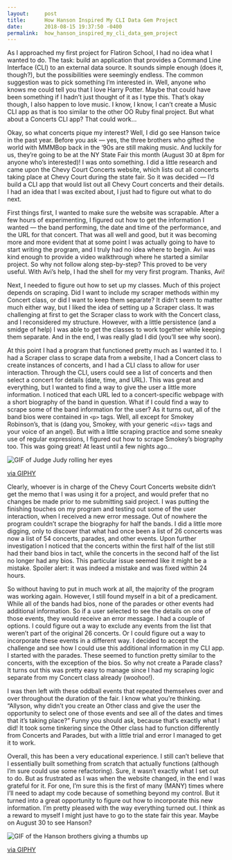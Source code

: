 ```yaml
---
layout:     post
title:      How Hanson Inspired My CLI Data Gem Project
date:       2018-08-15 19:37:50 -0400
permalink:  how_hanson_inspired_my_cli_data_gem_project
---
```



As I approached my first project for Flatiron School, I had no idea what I wanted to do. The task: build an application that provides a Command Line Interface (CLI) to an external data source. It sounds simple enough (does it, though?), but the possibilities were seemingly endless. The common suggestion was to pick something I’m interested in. Well, anyone who knows me could tell you that I love Harry Potter. Maybe that could have been something if I hadn’t just thought of it as I type this. That’s okay though, I also happen to love music. I know, I know, I can’t create a Music CLI app as that is too similar to the other OO Ruby final project. But what about a Concerts CLI app? That could work…

Okay, so what concerts pique my interest? Well, I did go see Hanson twice in the past year. Before you ask — yes, the three brothers who gifted the world with MMMBop back in the ‘90s are still making music. And luckily for us, they’re going to be at the NY State Fair this month (August 30 at 8pm for anyone who’s interested)! I was onto something. I did a little research and came upon the Chevy Court Concerts website, which lists out all concerts taking place at Chevy Court during the state fair. So it was decided — I’d build a CLI app that would list out all Chevy Court concerts and their details. I had an idea that I was excited about, I just had to figure out what to do next.

First things first, I wanted to make sure the website was scrapable. After a few hours of experimenting, I figured out how to get the information I wanted — the band performing, the date and time of the performance, and the URL for that concert. That was all well and good, but it was becoming more and more evident that at some point I was actually going to have to start writing the program, and I truly had no idea where to begin. Avi was kind enough to provide a video walkthrough where he started a similar project. So why not follow along step-by-step? This proved to be very useful. With Avi’s help, I had the shell for my very first program. Thanks, Avi!

Next, I needed to figure out how to set up my classes. Much of this project depends on scraping. Did I want to include my scraper methods within my Concert class, or did I want to keep them separate? It didn’t seem to matter much either way, but I liked the idea of setting up a Scraper class. It was challenging at first to get the Scraper class to work with the Concert class, and I reconsidered my structure. However, with a little persistence (and a smidge of help) I was able to get the classes to work together while keeping them separate. And in the end, I was really glad I did (you’ll see why soon).

At this point I had a program that functioned pretty much as I wanted it to. I had a Scraper class to scrape data from a website, I had a Concert class to create instances of concerts, and I had a CLI class to allow for user interaction. Through the CLI, users could see a list of concerts and then select a concert for details (date, time, and URL). This was great and everything, but I wanted to find a way to give the user a little more information. I noticed that each URL led to a concert-specific webpage with a short biography of the band in question. What if I could find a way to scrape some of the band information for the user? As it turns out, all of the band bios were contained in `<p>` tags. Well, all except for Smokey Robinson’s, that is (dang you, Smokey, with your generic `<div>` tags and your voice of an angel). But with a little scraping practice and some sneaky use of regular expressions, I figured out how to scrape Smokey’s biography too. This was going great! At least until a few nights ago…

<div class="blog-gif">
  <img src="https://media.giphy.com/media/OvrMMjROnZvHi/giphy.gif" alt="GIF of Judge Judy rolling her eyes" />
  <p class="blog-giphy-link"><a target="_blank" rel="noopener noreferrer" href="https://giphy.com/gifs/announces-carly-OvrMMjROnZvHi">via GIPHY</a></p>
</div>

Clearly, whoever is in charge of the Chevy Court Concerts website didn’t get the memo that I was using it for a project, and would prefer that no changes be made prior to me submitting said project. I was putting the finishing touches on my program and testing out some of the user interaction, when I received a new error message. Out of nowhere the program couldn’t scrape the biography for half the bands. I did a little more digging, only to discover that what had once been a list of 26 concerts was now a list of 54 concerts, parades, and other events. Upon further investigation I noticed that the concerts within the first half of the list still had their band bios in tact, while the concerts in the second half of the list no longer had any bios. This particular issue seemed like it might be a mistake. Spoiler alert: it was indeed a mistake and was fixed within 24 hours.

So without having to put in much work at all, the majority of the program was working again. However, I still found myself in a bit of a predicament. While all of the bands had bios, none of the parades or other events had additional information. So if a user selected to see the details on one of those events, they would receive an error message. I had a couple of options. I could figure out a way to exclude any events from the list that weren’t part of the original 26 concerts. Or I could figure out a way to incorporate these events in a different way. I decided to accept the challenge and see how I could use this additional information in my CLI app. I started with the parades. These seemed to function pretty similar to the concerts, with the exception of the bios. So why not create a Parade class? It turns out this was pretty easy to manage since I had my scraping logic separate from my Concert class already (woohoo!).

I was then left with these oddball events that repeated themselves over and over throughout the duration of the fair. I know what you’re thinking. “Allyson, why didn’t you create an Other class and give the user the opportunity to select one of those events and see all of the dates and times that it’s taking place?” Funny you should ask, because that’s exactly what I did! It took some tinkering since the Other class had to function differently from Concerts and Parades, but with a little trial and error I managed to get it to work.

Overall, this has been a very educational experience. I still can’t believe that I essentially built something from scratch that actually functions (although I’m sure could use some refactoring). Sure, it wasn’t exactly what I set out to do. But as frustrated as I was when the website changed, in the end I was grateful for it. For one, I’m sure this is the first of many (MANY) times where I’ll need to adapt my code because of something beyond my control. But it turned into a great opportunity to figure out how to incorporate this new information. I’m pretty pleased with the way everything turned out. I think as a reward to myself I might just have to go to the state fair this year. Maybe on August 30 to see Hanson?

<div class="blog-gif">
  <img src="https://media.giphy.com/media/3o6fJ3HHejKAmRNd7i/giphy.gif" alt="GIF of the Hanson brothers giving a thumbs up" />
  <p class="blog-giphy-link"><a target="_blank" rel="noopener noreferrer" href="https://giphy.com/gifs/hanson-3o6fJ3HHejKAmRNd7i">via GIPHY</a></p>
</div>
